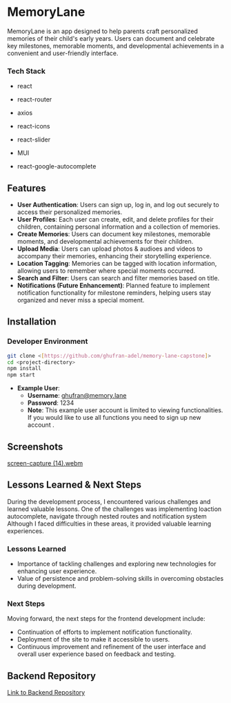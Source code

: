 # MemoryLane

MemoryLane is an app designed to help parents craft personalized memories of their child's early years. Users can document and celebrate key milestones, memorable moments, and developmental achievements in a convenient and user-friendly interface.


### Tech Stack

- react

- react-router

- axios

- react-icons

- react-slider

- MUI

- react-google-autocomplete



## Features

- **User Authentication**: Users can sign up, log in, and log out securely to access their personalized memories.
- **User Profiles**: Each user can create, edit, and delete profiles for their children, containing personal information and a collection of memories.
- **Create Memories**: Users can document key milestones, memorable moments, and developmental achievements for their children.
- **Upload Media**: Users can upload photos & audioes and videos to accompany their memories, enhancing their storytelling experience.
- **Location Tagging**: Memories can be tagged with location information, allowing users to remember where special moments occurred.
- **Search and Filter**: Users can search and filter memories based on title.
- **Notifications (Future Enhancement)**: Planned feature to implement notification functionality for milestone reminders, helping users stay organized and never miss a special moment.

## Installation

### Developer Environment

```bash
git clone <[https://github.com/ghufran-adel/memory-lane-capstone]>
cd <project-directory>
npm install
npm start

```
- **Example User**: 
  - **Username**: ghufran@memory.lane
  - **Password**: 1234
  - **Note**: This example user account is limited to viewing functionalities. If you would like to use all functions you need to sign up new account .
    

## Screenshots


[screen-capture (14).webm](https://github.com/ghufran-adel/memory-lane-capstone/assets/101430061/bbacda43-3f79-4ad5-a7f8-f5b6c48989a7)


## Lessons Learned & Next Steps

During the development process, I encountered various challenges and learned valuable lessons. One of the challenges was implementing loaction autocomplete, navigate through nested routes and notification system Although I faced difficulties in these areas, it provided valuable learning experiences.

### Lessons Learned
- Importance of tackling challenges and exploring new technologies for enhancing user experience.
- Value of persistence and problem-solving skills in overcoming obstacles during development.

### Next Steps
Moving forward, the next steps for the frontend development include:
- Continuation of efforts to implement notification functionality.
- Deployment of the site to make it accessible to users.
- Continuous improvement and refinement of the user interface and overall user experience based on feedback and testing.

## Backend Repository

[Link to Backend Repository](<https://github.com/ghufran-adel/ghufran-adel-memory-lane-capstone-api>)
